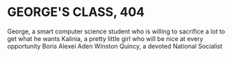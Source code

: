 # GEORGE'S CLASS, 404

George, a smart computer science student who is willing to sacrifice a lot to get what he wants
Kalinia, a pretty little girl who will be nice at every opportunity
Boris
Alexei
Aden
Winston
Quincy, a devoted National Socialist
